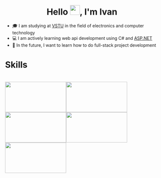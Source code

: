 <h1 align="center">Hello <img src="https://github.com/blackcater/blackcater/raw/main/images/Hi.gif" height="32"/>, I'm Ivan</h1>

* :mortar_board: I am studying at [VSTU](https://www.vstu.ru/) in the field of electronics and computer technology
* :computer: I am actively learning web api development using C# and [ASP.NET](https://dotnet.microsoft.com/en-us/apps/aspnet)
* :black_square_button: In the future, I want to learn how to do full-stack project development

<h1>Skills</h1>
<h1><img src="https://cdn.jsdelivr.net/gh/devicons/devicon/icons/csharp/csharp-plain.svg" width="200" height="100"/><img src="https://cdn.jsdelivr.net/gh/devicons/devicon/icons/dotnetcore/dotnetcore-original.svg" width="200" height="100"/><img src="https://cdn.jsdelivr.net/gh/devicons/devicon/icons/git/git-plain-wordmark.svg" width="200" height="100"/><img src="https://cdn.jsdelivr.net/gh/devicons/devicon/icons/postgresql/postgresql-plain-wordmark.svg" width="200" height="100"/>
<img src="https://cdn.jsdelivr.net/gh/devicons/devicon/icons/vscode/vscode-original-wordmark.svg" width="200" height="100"/>
</h1>


<!--
**Ivan-Kalyvan/Ivan-Kalyvan** is a ✨ _special_ ✨ repository because its `README.md` (this file) appears on your GitHub profile.

Here are some ideas to get you started:

- 🔭 I’m currently working on ...
- 🌱 I’m currently learning ...
- 👯 I’m looking to collaborate on ...
- 🤔 I’m looking for help with ...
- 💬 Ask me about ...
- 📫 How to reach me: ...
- 😄 Pronouns: ...
- ⚡ Fun fact: ...
-->
